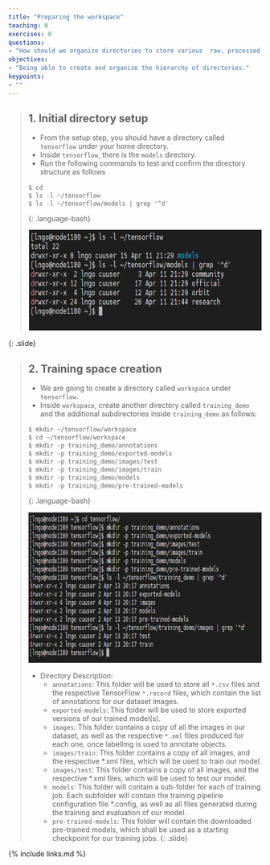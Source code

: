 ```yaml
---
title: "Preparing the workspace"
teaching: 0
exercises: 0
questions:
- "How should we organize directories to store various  raw, processed, training, testing, and validation data and other related contents"
objectives:
- "Being able to create and organize the hierarchy of directories."
keypoints:
- ""
---
```



> ## 1. Initial directory setup
> 
> - From the setup step, you should have a directory called `tensorflow` under your 
> home directory. 
> - Inside `tensorflow`, there is the `models` directory. 
> - Run the following commands to test and confirm the directory structure as follows
>
> ~~~
> $ cd
> $ ls -l ~/tensorflow
> $ ls -l ~/tensorflow/models | grep '^d'
> ~~~
> {: .language-bash}
>
> <img src="../fig/02-workspace/01.png" style="height:200px">
>
{: .slide}

> ## 2. Training space creation
> 
> - We are going to create a directory called `workspace` under `tensorflow`. 
> - Inside `workspace`, create another directory called `training_demo` and the additional 
> subdirectories inside `training_demo` as follows:
>
> ~~~
> $ mkdir ~/tensorflow/workspace
> $ cd ~/tensorflow/workspace
> $ mkdir -p training_demo/annotations
> $ mkdir -p training_demo/exported-models
> $ mkdir -p training_demo/images/test
> $ mkdir -p training_demo/images/train
> $ mkdir -p training_demo/models
> $ mkdir -p training_demo/pre-trained-models
> ~~~
> {: .language-bash}
>
> <img src="../fig/02-workspace/02.png" style="height:300px">
>
> - Directory Description:
>   - `annotations`: This folder will be used to store all `*.csv` files and the respective 
>   TensorFlow `*.record` files, which contain the list of annotations for our dataset images.
>   - `exported-models`: This folder will be used to store exported versions of our trained model(s).
>   - `images`: This folder contains a copy of all the images in our dataset, as well as the 
>   respective `*.xml` files produced for each one, once labelImg is used to annotate objects.
>   - `images/train`: This folder contains a copy of all images, and the respective *.xml files, which 
>   will be used to train our model.
>   - `images/test`: This folder contains a copy of all images, and the respective *.xml files, 
>   which will be used to test our model.
>   - `models`: This folder will contain a sub-folder for each of training job. Each subfolder will 
>   contain the training pipeline configuration file *.config, as well as all files generated during 
>   the training and evaluation of our model.
>   - `pre-trained-models`: This folder will contain the downloaded pre-trained models, which shall 
>   be used as a starting checkpoint for our training jobs.
{: .slide}


{% include links.md %}

